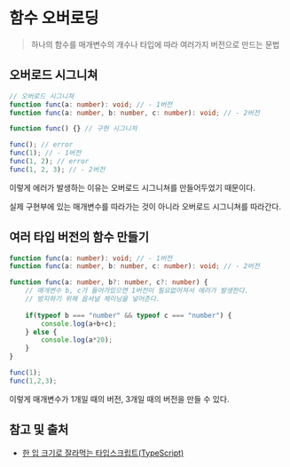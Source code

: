 # 함수 오버로딩

> 하나의 함수를 매개변수의 개수나 타입에 따라
> 여러가지 버전으로 만드는 문법

## 오버로드 시그니쳐

```typescript
// 오버로드 시그니쳐
function func(a: number): void; // - 1버전
function func(a: number, b: number, c: number): void; // - 2버전

function func() {} // 구현 시그니처

func(); // error
func(1); // - 1버전
func(1, 2); // error
func(1, 2, 3); // - 2버전
```

이렇게 에러가 발생하는 이유는 오버로드 시그니쳐를 만들어두었기 때문이다.

실제 구현부에 있는 매개변수를 따라가는 것이 아니라 오버로드 시그니쳐를 따라간다.

## 여러 타입 버전의 함수 만들기

```typescript
function func(a: number): void; // - 1버전
function func(a: number, b: number, c: number): void; // - 2버전

function func(a: number, b?: number, c?: number) {
    // 매개변수 b, c가 들어가있으면 1버전이 필요없어져서 에러가 발생한다.
    // 방지하기 위해 옵셔널 체이닝을 넣어준다.
    
    if(typeof b === "number" && typeof c === "number") {
        console.log(a+b+c);
    } else {
        console.log(a*20);
    }
}

func(1);
func(1,2,3);
```

이렇게 매개변수가 1개일 때의 버전, 3개일 때의 버전을 만들 수 있다.

## 참고 및 출처

- [한 입 크기로 잘라먹는 타입스크립트(TypeScript)](https://www.inflearn.com/course/%ED%95%9C%EC%9E%85-%ED%81%AC%EA%B8%B0-%ED%83%80%EC%9E%85%EC%8A%A4%ED%81%AC%EB%A6%BD%ED%8A%B8?srsltid=AfmBOoqKyeukk5UXUwfKCAc4kjJVMZ6l_1muf8wV2_i14aiBihNU4Kbs)
